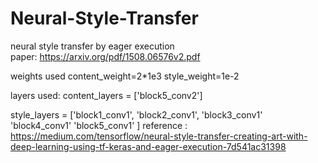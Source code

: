 # Neural-Style-Transfer
neural style transfer by eager execution  
paper: https://arxiv.org/pdf/1508.06576v2.pdf

weights used content_weight=2*1e3 style_weight=1e-2

layers used:
content_layers = ['block5_conv2'] 

style_layers = ['block1_conv1',
                'block2_conv1',
                'block3_conv1'
                'block4_conv1'
                'block5_conv1'
               ]
 reference : https://medium.com/tensorflow/neural-style-transfer-creating-art-with-deep-learning-using-tf-keras-and-eager-execution-7d541ac31398
